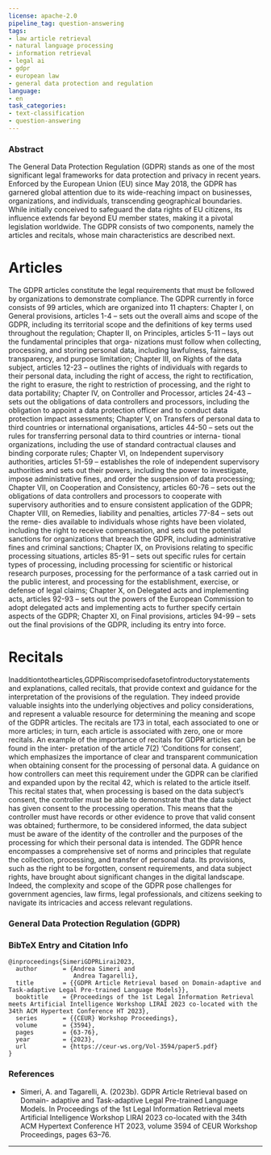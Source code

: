 ```yaml
---
license: apache-2.0
pipeline_tag: question-answering
tags:
- law article retrieval
- natural language processing
- information retrieval
- legal ai
- gdpr
- european law
- general data protection and regulation
language:
- en
task_categories:
- text-classification
- question-answering
---
```


### Abstract

The General Data Protection Regulation (GDPR) stands as one of the most significant legal frameworks for data protection and privacy in recent years. Enforced by the European Union (EU) since May 2018, the GDPR has garnered global attention due to its wide-reaching impact on businesses, organizations, and individuals, transcending geographical boundaries.
While initially conceived to safeguard the data rights of EU citizens, its influence extends far beyond EU member states, making it a pivotal legislation worldwide.
The GDPR consists of two components, namely the articles and recitals, whose main characteristics are described next.
# Articles
The GDPR articles constitute the legal requirements that must be followed by organizations to demonstrate compliance. The GDPR currently in force consists of 99 articles, which are organized into 11 chapters:
Chapter I, on General provisions, articles 1-4 – sets out the overall aims and scope of the GDPR, including its territorial scope and the definitions of key terms used throughout the regulation;
Chapter II, on Principles, articles 5-11 – lays out the fundamental principles that orga- nizations must follow when collecting, processing, and storing personal data, including lawfulness, fairness, transparency, and purpose limitation;
Chapter III, on Rights of the data subject, articles 12-23 – outlines the rights of individuals with regards to their personal data, including the right of access, the right to rectification, the right to erasure, the right to restriction of processing, and the right to data portability;
Chapter IV, on Controller and Processor, articles 24-43 – sets out the obligations of data controllers and processors, including the obligation to appoint a data protection officer and to conduct data protection impact assessments;
Chapter V, on Transfers of personal data to third countries or international organisations, articles 44-50 – sets out the rules for transferring personal data to third countries or interna- tional organizations, including the use of standard contractual clauses and binding corporate rules;
Chapter VI, on Independent supervisory authorities, articles 51-59 – establishes the role of independent supervisory authorities and sets out their powers, including the power to investigate, impose administrative fines, and order the suspension of data processing;
Chapter VII, on Cooperation and Consistency, articles 60-76 – sets out the obligations of data controllers and processors to cooperate with supervisory authorities and to ensure consistent application of the GDPR;
Chapter VIII, on Remedies, liability and penalties, articles 77-84 – sets out the reme- dies available to individuals whose rights have been violated, including the right to receive compensation, and sets out the potential sanctions for organizations that breach the GDPR, including administrative fines and criminal sanctions;
Chapter IX, on Provisions relating to specific processing situations, articles 85-91 – sets out specific rules for certain types of processing, including processing for scientific or historical research purposes, processing for the performance of a task carried out in the public interest, and processing for the establishment, exercise, or defense of legal claims;
Chapter X, on Delegated acts and implementing acts, articles 92-93 – sets out the powers of the European Commission to adopt delegated acts and implementing acts to further specify certain aspects of the GDPR;
Chapter XI, on Final provisions, articles 94-99 – sets out the final provisions of the GDPR, including its entry into force.
# Recitals
Inadditiontothearticles,GDPRiscomprisedofasetofintroductorystatements and explanations, called recitals, that provide context and guidance for the interpretation of the provisions of the regulation. They indeed provide valuable insights into the underlying objectives and policy considerations, and represent a valuable resource for determining the meaning and scope of the GDPR articles. The recitals are 173 in total, each associated to one or more articles; in turn, each article is associated with zero, one or more recitals.
An example of the importance of recitals for GDPR articles can be found in the inter- pretation of the article 7(2) ‘Conditions for consent’, which emphasizes the importance of clear and transparent communication when obtaining consent for the processing of personal data. A guidance on how controllers can meet this requirement under the GDPR can be clarified and expanded upon by the recital 42, which is related to the article itself. This recital states that, when processing is based on the data subject’s consent, the controller must be able to demonstrate that the data subject has given consent to the processing operation. This means that the controller must have records or other evidence to prove that valid consent was obtained; furthermore, to be considered informed, the data subject must be aware of the identity of the controller and the purposes of the processing for which their personal data is intended.
The GDPR hence encompasses a comprehensive set of norms and principles that regulate the collection, processing, and transfer of personal data. Its provisions, such as the right to be forgotten, consent requirements, and data subject rights, have brought about significant changes in the digital landscape. Indeed, the complexity and scope of the GDPR pose challenges for government agencies, law firms, legal professionals, and citizens seeking to navigate its intricacies and access relevant regulations.

### General Data Protection Regulation (GDPR)

### BibTeX Entry and Citation Info
```
@inproceedings{SimeriGDPRLirai2023,
  author       = {Andrea Simeri and
                  Andrea Tagarelli}, 
  title        = {{GDPR Article Retrieval based on Domain-adaptive and Task-adaptive Legal Pre-trained Language Models}},
  booktitle    = {Proceedings of the 1st Legal Information Retrieval meets Artificial Intelligence Workshop LIRAI 2023 co-located with the 34th ACM Hypertext Conference HT 2023},
  series       = {{CEUR} Workshop Proceedings},
  volume       = {3594},
  pages        = {63-76}, 
  year         = {2023},
  url          = {https://ceur-ws.org/Vol-3594/paper5.pdf}
}
```

### References
- Simeri, A. and Tagarelli, A. (2023b). GDPR Article Retrieval based on Domain- adaptive and Task-adaptive Legal Pre-trained Language Models. In Proceedings of the 1st Legal Information Retrieval meets Artificial Intelligence Workshop LIRAI 2023 co-located with the 34th ACM Hypertext Conference HT 2023, volume 3594 of CEUR Workshop Proceedings, pages 63–76.

---